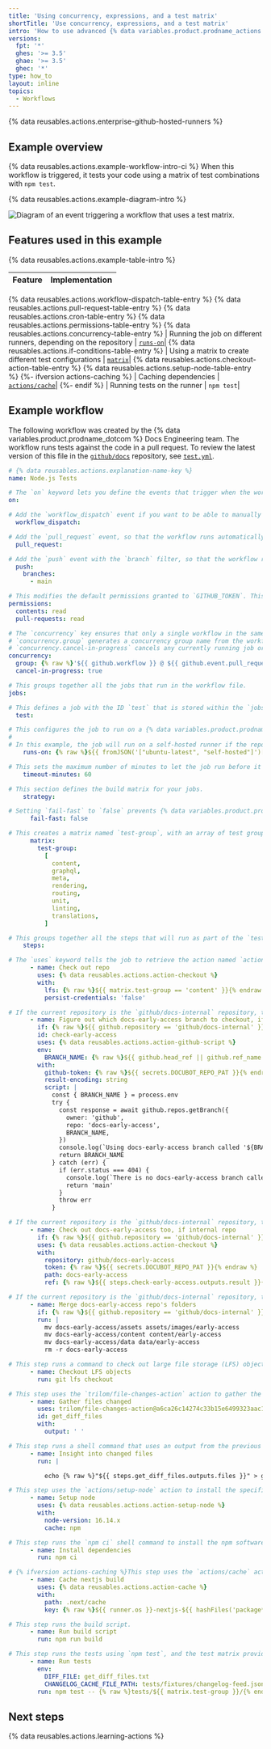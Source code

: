 ```yaml
---
title: 'Using concurrency, expressions, and a test matrix'
shortTitle: 'Use concurrency, expressions, and a test matrix'
intro: 'How to use advanced {% data variables.product.prodname_actions %} features for continuous integration (CI).'
versions:
  fpt: '*'
  ghes: '>= 3.5'
  ghae: '>= 3.5'
  ghec: '*'
type: how_to
layout: inline
topics:
  - Workflows
---
```


{% data reusables.actions.enterprise-github-hosted-runners %}

## Example overview

{% data reusables.actions.example-workflow-intro-ci %} When this workflow is triggered, it tests your code using a matrix of test combinations with `npm test`.

{% data reusables.actions.example-diagram-intro %}

![Diagram of an event triggering a workflow that uses a test matrix.](/assets/images/help/actions/overview-actions-using-concurrency-expressions-and-a-test-matrix.png)

## Features used in this example

{% data reusables.actions.example-table-intro %}

| **Feature**  | **Implementation** |
| --- | --- |
{% data reusables.actions.workflow-dispatch-table-entry %}
{% data reusables.actions.pull-request-table-entry %}
{% data reusables.actions.cron-table-entry %}
{% data reusables.actions.permissions-table-entry %}
{% data reusables.actions.concurrency-table-entry %}
| Running the job on different runners, depending on the repository | [`runs-on`](/actions/using-jobs/choosing-the-runner-for-a-job)|
{% data reusables.actions.if-conditions-table-entry %}
| Using a matrix to create different test configurations | [`matrix`](/actions/using-jobs/using-a-matrix-for-your-jobs)|
{% data reusables.actions.checkout-action-table-entry %}
{% data reusables.actions.setup-node-table-entry %}
{%- ifversion actions-caching %}
| Caching dependencies | [`actions/cache`](/actions/advanced-guides/caching-dependencies-to-speed-up-workflows)|
{%- endif %}
| Running tests on the runner | `npm test`|

## Example workflow
The following workflow was created by the {% data variables.product.prodname_dotcom %} Docs Engineering team. The workflow runs tests against the code in a pull request. To review the latest version of this file in the [`github/docs`](https://github.com/github/docs) repository, see [`test.yml`](https://github.com/github/docs/blob/main/.github/workflows/test.yml).

```yaml annotate copy
# {% data reusables.actions.explanation-name-key %}
name: Node.js Tests

# The `on` keyword lets you define the events that trigger when the workflow is run. You can define multiple events here. For more information, see "[AUTOTITLE](/actions/using-workflows/triggering-a-workflow#using-events-to-trigger-workflows)."
on:

# Add the `workflow_dispatch` event if you want to be able to manually run this workflow. For more information, see [`workflow_dispatch`](/actions/using-workflows/events-that-trigger-workflows#workflow_dispatch).
  workflow_dispatch:

# Add the `pull_request` event, so that the workflow runs automatically every time a pull request is created or updated. For more information, see [`pull_request`](/actions/using-workflows/events-that-trigger-workflows#pull_request).
  pull_request:

# Add the `push` event with the `branch` filter, so that the workflow runs automatically every time a commit is pushed to a branch called "main". For more information, see [`push`](/actions/using-workflows/events-that-trigger-workflows#push).
  push:
    branches:
      - main

# This modifies the default permissions granted to `GITHUB_TOKEN`. This will vary depending on the needs of your workflow. For more information, see "[AUTOTITLE](/actions/using-jobs/assigning-permissions-to-jobs)."
permissions:
  contents: read
  pull-requests: read

# The `concurrency` key ensures that only a single workflow in the same concurrency group will run at the same time. For more information, see "[AUTOTITLE](/actions/using-jobs/using-concurrency)."
# `concurrency.group` generates a concurrency group name from the workflow name and pull request information. The `||` operator is used to define fallback values.
# `concurrency.cancel-in-progress` cancels any currently running job or workflow in the same concurrency group.
concurrency:
  group: {% raw %}'${{ github.workflow }} @ ${{ github.event.pull_request.head.label || github.head_ref || github.ref }}'{% endraw %}
  cancel-in-progress: true

# This groups together all the jobs that run in the workflow file.
jobs:

# This defines a job with the ID `test` that is stored within the `jobs` key.
  test:

# This configures the job to run on a {% data variables.product.prodname_dotcom %}-hosted runner or a self-hosted runner, depending on the repository running the workflow.
#
# In this example, the job will run on a self-hosted runner if the repository is named `docs-internal` and is within the `github` organization. If the repository doesn't match this path, then it will run on an `ubuntu-latest` runner hosted by {% data variables.product.prodname_dotcom %}. For more information on these options, see "[AUTOTITLE](/actions/using-jobs/choosing-the-runner-for-a-job)."
    runs-on: {% raw %}${{ fromJSON('["ubuntu-latest", "self-hosted"]')[github.repository == 'github/docs-internal'] }}{% endraw %}

# This sets the maximum number of minutes to let the job run before it is automatically canceled. For more information, see [`timeout-minutes`](/actions/using-workflows/workflow-syntax-for-github-actions#jobsjob_idtimeout-minutes).
    timeout-minutes: 60

# This section defines the build matrix for your jobs.
    strategy:

# Setting `fail-fast` to `false` prevents {% data variables.product.prodname_dotcom %} from cancelling all in-progress jobs if any matrix job fails.
      fail-fast: false

# This creates a matrix named `test-group`, with an array of test groups. These values match the names of test groups that will be run by `npm test`.
      matrix:
        test-group:
          [
            content,
            graphql,
            meta,
            rendering,
            routing,
            unit,
            linting,
            translations,
          ]

# This groups together all the steps that will run as part of the `test` job. Each job in a workflow has its own `steps` section.
    steps:

# The `uses` keyword tells the job to retrieve the action named `actions/checkout`. This is an action that checks out your repository and downloads it to the runner, allowing you to run actions against your code (such as testing tools). You must use the checkout action any time your workflow will use your repository's code. Some extra options are provided to the action using the `with` key.
      - name: Check out repo
        uses: {% data reusables.actions.action-checkout %}
        with:
          lfs: {% raw %}${{ matrix.test-group == 'content' }}{% endraw %}
          persist-credentials: 'false'

# If the current repository is the `github/docs-internal` repository, this step uses the `actions/github-script` action to run a script to check if there is a branch called `docs-early-access`.
      - name: Figure out which docs-early-access branch to checkout, if internal repo
        if: {% raw %}${{ github.repository == 'github/docs-internal' }}{% endraw %}
        id: check-early-access
        uses: {% data reusables.actions.action-github-script %}
        env:
          BRANCH_NAME: {% raw %}${{ github.head_ref || github.ref_name }}{% endraw %}
        with:
          github-token: {% raw %}${{ secrets.DOCUBOT_REPO_PAT }}{% endraw %}
          result-encoding: string
          script: |
            const { BRANCH_NAME } = process.env
            try {
              const response = await github.repos.getBranch({
                owner: 'github',
                repo: 'docs-early-access',
                BRANCH_NAME,
              })
              console.log(`Using docs-early-access branch called '${BRANCH_NAME}'.`)
              return BRANCH_NAME
            } catch (err) {
              if (err.status === 404) {
                console.log(`There is no docs-early-access branch called '${BRANCH_NAME}' so checking out 'main' instead.`)
                return 'main'
              }
              throw err
            }

# If the current repository is the `github/docs-internal` repository, this step checks out the branch from the `github/docs-early-access` that was identified in the previous step.
      - name: Check out docs-early-access too, if internal repo
        if: {% raw %}${{ github.repository == 'github/docs-internal' }}{% endraw %}
        uses: {% data reusables.actions.action-checkout %}
        with:
          repository: github/docs-early-access
          token: {% raw %}${{ secrets.DOCUBOT_REPO_PAT }}{% endraw %}
          path: docs-early-access
          ref: {% raw %}${{ steps.check-early-access.outputs.result }}{% endraw %}

# If the current repository is the `github/docs-internal` repository, this step uses the `run` keyword to execute shell commands to move the `docs-early-access` repository's folders into the main repository's folders.
      - name: Merge docs-early-access repo's folders
        if: {% raw %}${{ github.repository == 'github/docs-internal' }}{% endraw %}
        run: |
          mv docs-early-access/assets assets/images/early-access
          mv docs-early-access/content content/early-access
          mv docs-early-access/data data/early-access
          rm -r docs-early-access

# This step runs a command to check out large file storage (LFS) objects from the repository.
      - name: Checkout LFS objects
        run: git lfs checkout

# This step uses the `trilom/file-changes-action` action to gather the files changed in the pull request, so they can be analyzed in the next step. This example is pinned to a specific version of the action, using the `a6ca26c14274c33b15e6499323aac178af06ad4b` SHA.
      - name: Gather files changed
        uses: trilom/file-changes-action@a6ca26c14274c33b15e6499323aac178af06ad4b
        id: get_diff_files
        with:
          output: ' '

# This step runs a shell command that uses an output from the previous step to create a file containing the list of files changed in the pull request.
      - name: Insight into changed files
        run: |

          echo {% raw %}"${{ steps.get_diff_files.outputs.files }}" > get_diff_files.txt{% endraw %}

# This step uses the `actions/setup-node` action to install the specified version of the `node` software package on the runner, which gives you access to the `npm` command.
      - name: Setup node
        uses: {% data reusables.actions.action-setup-node %}
        with:
          node-version: 16.14.x
          cache: npm

# This step runs the `npm ci` shell command to install the npm software packages for the project.
      - name: Install dependencies
        run: npm ci

# {% ifversion actions-caching %}This step uses the `actions/cache` action to cache the Next.js build, so that the workflow will attempt to retrieve a cache of the build, and not rebuild it from scratch every time. For more information, see "[AUTOTITLE](/actions/using-workflows/caching-dependencies-to-speed-up-workflows)."{% endif %}
      - name: Cache nextjs build
        uses: {% data reusables.actions.action-cache %}
        with:
          path: .next/cache
          key: {% raw %}${{ runner.os }}-nextjs-${{ hashFiles('package*.json') }}{% endraw %}

# This step runs the build script.
      - name: Run build script
        run: npm run build

# This step runs the tests using `npm test`, and the test matrix provides a different value for {% raw %}`${{ matrix.test-group }}`{% endraw %} for each job in the matrix. It uses the `DIFF_FILE` environment variable to know which files have changed, and uses the `CHANGELOG_CACHE_FILE_PATH` environment variable for the changelog cache file.
      - name: Run tests
        env:
          DIFF_FILE: get_diff_files.txt
          CHANGELOG_CACHE_FILE_PATH: tests/fixtures/changelog-feed.json
        run: npm test -- {% raw %}tests/${{ matrix.test-group }}/{% endraw %}
```

## Next steps

{% data reusables.actions.learning-actions %}

